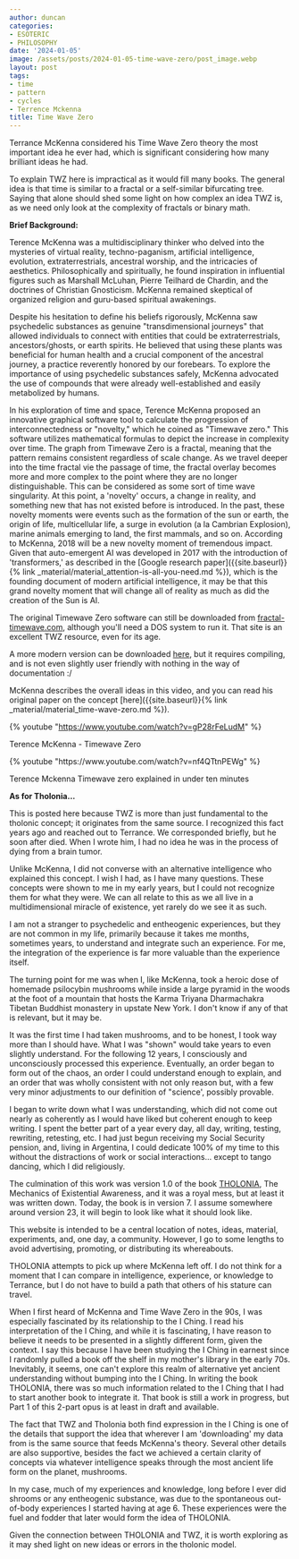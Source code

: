 ```yaml
---
author: duncan
categories:
- ESOTERIC
- PHILOSOPHY
date: '2024-01-05'
image: /assets/posts/2024-01-05-time-wave-zero/post_image.webp
layout: post
tags:
- time
- pattern
- cycles
- Terrence Mckenna
title: Time Wave Zero
---
```


Terrance McKenna considered his Time Wave Zero theory the most important idea he ever had, which is significant considering how many brilliant ideas he had. 


<!--more-->

To explain TWZ here is impractical as it would fill many books. The general idea is that time is similar to a fractal or a self-similar bifurcating tree. Saying that alone should shed some light on how complex an idea TWZ is, as we need only look at the complexity of fractals or binary math. 

**Brief Background:**

Terence McKenna was a multidisciplinary thinker who delved into the mysteries of virtual reality, techno-paganism, artificial intelligence, evolution, extraterrestrials, ancestral worship, and the intricacies of aesthetics. Philosophically and spiritually, he found inspiration in influential figures such as Marshall McLuhan, Pierre Teilhard de Chardin, and the doctrines of Christian Gnosticism. McKenna remained skeptical of organized religion and guru-based spiritual awakenings.

Despite his hesitation to define his beliefs rigorously, McKenna saw psychedelic substances as genuine "transdimensional journeys" that allowed individuals to connect with entities that could be extraterrestrials, ancestors/ghosts, or earth spirits. He believed that using these plants was beneficial for human health and a crucial component of the ancestral journey, a practice reverently honored by our forebears. To explore the importance of using psychedelic substances safely, McKenna advocated the use of compounds that were already well-established and easily metabolized by humans.

In his exploration of time and space, Terence McKenna proposed an innovative graphical software tool to calculate the progression of interconnectedness or "novelty," which he coined as "Timewave zero." This software utilizes mathematical formulas to depict the increase in complexity over time. The graph from Timewave Zero is a fractal, meaning that the pattern remains consistent regardless of scale change. As we travel deeper into the time fractal vie the passage of time, the fractal overlay becomes more and more complex to the point where they are no longer distinguishable.   This can be considered as some sort of time wave singularity. At this point, a 'novelty' occurs, a change in reality, and something new that has not existed before is introduced. In the past, these novelty moments were events such as the formation of the sun or earth, the origin of life, multicellular life, a surge in evolution (a la Cambrian Explosion), marine animals emerging to land, the first mammals, and so on. According to McKenna, 2018 will be a new novelty moment of tremendous impact. Given that auto-emergent AI was developed in 2017 with the introduction of 'transformers,' as described in the [Google research paper]({{site.baseurl}}{% link _material/material_attention-is-all-you-need.md %}), which is the founding document of modern artificial intelligence, it may be that this grand novelty moment that will change all of reality as much as did the creation of the Sun is AI.

The original Timewave Zero software can still be downloaded from [fractal-timewave.com](https://www.fractal-timewave.com/), although you'll need a DOS system to run it. That site is an excellent TWZ resource, even for its age.

A more modern version can be downloaded [here](https://github.com/kl4yfd/timewave_z3r0), but it requires compiling, and is not even slightly user friendly with nothing in the way of documentation :/

McKenna describes the overall ideas in this video, and you can read his original paper on the concept [here]({{site.baseurl}}{% link _material/material_time-wave-zero.md %}).

{% youtube "https://www.youtube.com/watch?v=gP28rFeLudM" %}
<p class="pctr-vsub">Terence McKenna - Timewave Zero</p>
{% youtube "https://www.youtube.com/watch?v=nf4QTtnPEWg" %}
<p class="pctr-vsub">Terence Mckenna Timewave zero explained in under ten minutes</p>

**As for Tholonia...**

This is posted here because TWZ is more than just fundamental to the tholonic concept; it originates from the same source. I recognized this fact years ago and reached out to Terrance. We corresponded briefly, but he soon after died. When I wrote him, I had no idea he was in the process of dying from a brain tumor.

Unlike McKenna, I did not converse with an alternative intelligence who explained this concept. I wish I had, as I have many questions. These concepts were shown to me in my early years, but I could not recognize them for what they were. We can all relate to this as we all live in a multidimensional miracle of existence, yet rarely do we see it as such.

I am not a stranger to psychedelic and entheogenic experiences, but they are not common in my life, primarily because it takes me months, sometimes years, to understand and integrate such an experience. For me, the integration of the experience is far more valuable than the experience itself.

The turning point for me was when I, like McKenna, took a heroic dose of homemade psilocybin mushrooms while inside a large pyramid in the woods at the foot of a mountain that hosts the Karma Triyana Dharmachakra Tibetan Buddhist monastery in upstate New York. I don't know if any of that is relevant, but it may be. 

It was the first time I had taken mushrooms, and to be honest, I took way more than I should have. What I was "shown" would take years to even slightly understand. For the following 12 years, I consciously and unconsciously processed this experience. Eventually, an order began to form out of the chaos, an order I could understand enough to explain, and an order that was wholly consistent with not only reason but, with a few very minor adjustments to our definition of "science', possibly provable.

I began to write down what I was understanding, which did not come out nearly as coherently as I would have liked but coherent enough to keep writing. I spent the better part of a year every day, all day, writing, testing, rewriting, retesting, etc. I had just begun receiving my Social Security pension, and, living in Argentina, I could dedicate 100% of my time to this without the distractions of work or social interactions... except to tango dancing, which I did religiously.

The culmination of this work was version 1.0 of the book [THOLONIA](/the_book), The Mechanics of Existential Awareness, and it was a royal mess, but at least it was written down. Today, the book is in version 7. I assume somewhere around version 23, it will begin to look like what it should look like.

This website is intended to be a central location of notes, ideas, material, experiments, and, one day, a community. However, I go to some lengths to avoid advertising, promoting, or distributing its whereabouts.

THOLONIA attempts to pick up where McKenna left off. I do not think for a moment that I can compare in intelligence, experience, or knowledge to Terrance, but I do not have to build a path that others of his stature can travel. 

When I first heard of McKenna and Time Wave Zero in the 90s, I was especially fascinated by its relationship to the I Ching. I read his interpretation of the I Ching, and while it is fascinating, I have reason to believe it needs to be presented in a slightly different form, given the context. I say this because I have been studying the I Ching in earnest since I randomly pulled a book off the shelf in my mother's library in the early 70s. Inevitably, it seems, one can't explore this realm of alternative yet ancient understanding without bumping into the I Ching. In writing the book THOLONIA, there was so much information related to the I Ching that I had to start another book to integrate it. That book is still a work in progress, but Part 1 of this 2-part opus is at least in draft and available.

The fact that TWZ and Tholonia both find expression in the I Ching is one of the details that support the idea that wherever I am 'downloading' my data from is the same source that feeds McKenna's theory. Several other details are also supportive, besides the fact we achieved a certain clarity of concepts via whatever intelligence speaks through the most ancient life form on the planet, mushrooms.

In my case, much of my experiences and knowledge, long before I ever did shrooms or any entheogenic substance, was due to the spontaneous out-of-body experiences I started having at age 6.   These experiences were the fuel and fodder that later would form the idea of THOLONIA.

Given the connection between THOLONIA and TWZ, it is worth exploring as it may shed light on new ideas or errors in the tholonic model.